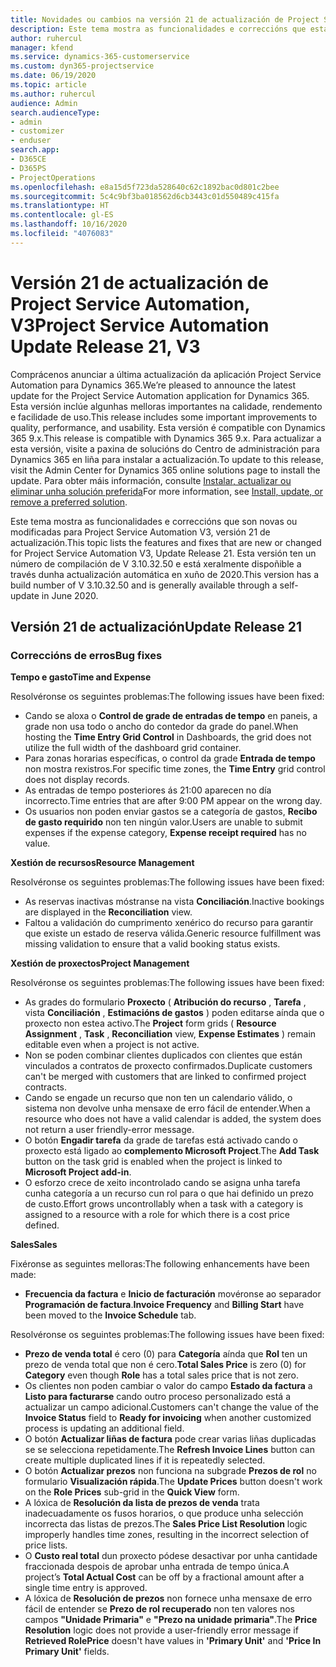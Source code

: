 ```yaml
---
title: Novidades ou cambios na versión 21 de actualización de Project Service Automation, V3
description: Este tema mostra as funcionalidades e correccións que están dispoñibles la versión 21 de actualización de Project Service Automation, V3.
author: ruhercul
manager: kfend
ms.service: dynamics-365-customerservice
ms.custom: dyn365-projectservice
ms.date: 06/19/2020
ms.topic: article
ms.author: ruhercul
audience: Admin
search.audienceType:
- admin
- customizer
- enduser
search.app:
- D365CE
- D365PS
- ProjectOperations
ms.openlocfilehash: e8a15d5f723da528640c62c1892bac0d801c2bee
ms.sourcegitcommit: 5c4c9bf3ba018562d6cb3443c01d550489c415fa
ms.translationtype: HT
ms.contentlocale: gl-ES
ms.lasthandoff: 10/16/2020
ms.locfileid: "4076083"
---
```

# <a name="project-service-automation-update-release-21-v3"></a><span data-ttu-id="293ea-103">Versión 21 de actualización de Project Service Automation, V3</span><span class="sxs-lookup"><span data-stu-id="293ea-103">Project Service Automation Update Release 21, V3</span></span>

<span data-ttu-id="293ea-104">Comprácenos anunciar a última actualización da aplicación Project Service Automation para Dynamics 365.</span><span class="sxs-lookup"><span data-stu-id="293ea-104">We’re pleased to announce the latest update for the Project Service Automation application for Dynamics 365.</span></span> <span data-ttu-id="293ea-105">Esta versión inclúe algunhas melloras importantes na calidade, rendemento e facilidade de uso.</span><span class="sxs-lookup"><span data-stu-id="293ea-105">This release includes some important improvements to quality, performance, and usability.</span></span> <span data-ttu-id="293ea-106">Esta versión é compatible con Dynamics 365 9.x.</span><span class="sxs-lookup"><span data-stu-id="293ea-106">This release is compatible with Dynamics 365 9.x.</span></span> <span data-ttu-id="293ea-107">Para actualizar a esta versión, visite a paxina de solucións do Centro de administración para Dynamics 365 en liña para instalar a actualización.</span><span class="sxs-lookup"><span data-stu-id="293ea-107">To update to this release, visit the Admin Center for Dynamics 365 online solutions page to install the update.</span></span> <span data-ttu-id="293ea-108">Para obter máis información, consulte [Instalar, actualizar ou eliminar unha solución preferida](https://docs.microsoft.com/power-platform/admin/install-remove-preferred-solution)</span><span class="sxs-lookup"><span data-stu-id="293ea-108">For more information, see [Install, update, or remove a preferred solution](https://docs.microsoft.com/power-platform/admin/install-remove-preferred-solution).</span></span>

<span data-ttu-id="293ea-109">Este tema mostra as funcionalidades e correccións que son novas ou modificadas para Project Service Automation V3, versión 21 de actualización.</span><span class="sxs-lookup"><span data-stu-id="293ea-109">This topic lists the features and fixes that are new or changed for Project Service Automation V3, Update Release 21.</span></span> <span data-ttu-id="293ea-110">Esta versión ten un número de compilación de V 3.10.32.50 e está xeralmente dispoñible a través dunha actualización automática en xuño de 2020.</span><span class="sxs-lookup"><span data-stu-id="293ea-110">This version has a build number of V 3.10.32.50 and is generally available through a self-update in June 2020.</span></span>

## <a name="update-release-21"></a><span data-ttu-id="293ea-111">Versión 21 de actualización</span><span class="sxs-lookup"><span data-stu-id="293ea-111">Update Release 21</span></span>

### <a name="bug-fixes"></a><span data-ttu-id="293ea-112">Correccións de erros</span><span class="sxs-lookup"><span data-stu-id="293ea-112">Bug fixes</span></span>

<span data-ttu-id="293ea-113">**Tempo e gasto**</span><span class="sxs-lookup"><span data-stu-id="293ea-113">**Time and Expense**</span></span>

<span data-ttu-id="293ea-114">Resolvéronse os seguintes problemas:</span><span class="sxs-lookup"><span data-stu-id="293ea-114">The following issues have been fixed:</span></span>

- <span data-ttu-id="293ea-115">Cando se aloxa o **Control de grade de entradas de tempo** en paneis, a grade non usa todo o ancho do contedor da grade do panel.</span><span class="sxs-lookup"><span data-stu-id="293ea-115">When hosting the **Time Entry Grid Control** in Dashboards, the grid does not utilize the full width of the dashboard grid container.</span></span>
- <span data-ttu-id="293ea-116">Para zonas horarias específicas, o control da grade **Entrada de tempo** non mostra rexistros.</span><span class="sxs-lookup"><span data-stu-id="293ea-116">For specific time zones, the **Time Entry** grid control does not display records.</span></span>
- <span data-ttu-id="293ea-117">As entradas de tempo posteriores ás 21:00 aparecen no día incorrecto.</span><span class="sxs-lookup"><span data-stu-id="293ea-117">Time entries that are after 9:00 PM appear on the wrong day.</span></span>
- <span data-ttu-id="293ea-118">Os usuarios non poden enviar gastos se a categoría de gastos, **Recibo de gasto requirido** non ten ningún valor.</span><span class="sxs-lookup"><span data-stu-id="293ea-118">Users are unable to submit expenses if the expense category, **Expense receipt required** has no value.</span></span>

<span data-ttu-id="293ea-119">**Xestión de recursos**</span><span class="sxs-lookup"><span data-stu-id="293ea-119">**Resource Management**</span></span>

<span data-ttu-id="293ea-120">Resolvéronse os seguintes problemas:</span><span class="sxs-lookup"><span data-stu-id="293ea-120">The following issues have been fixed:</span></span>

- <span data-ttu-id="293ea-121">As reservas inactivas móstranse na vista **Conciliación**.</span><span class="sxs-lookup"><span data-stu-id="293ea-121">Inactive bookings are displayed in the **Reconciliation** view.</span></span>
- <span data-ttu-id="293ea-122">Faltou a validación do cumprimento xenérico do recurso para garantir que existe un estado de reserva válida.</span><span class="sxs-lookup"><span data-stu-id="293ea-122">Generic resource fulfillment was missing validation to ensure that a valid booking status exists.</span></span>

<span data-ttu-id="293ea-123">**Xestión de proxectos**</span><span class="sxs-lookup"><span data-stu-id="293ea-123">**Project Management**</span></span>

<span data-ttu-id="293ea-124">Resolvéronse os seguintes problemas:</span><span class="sxs-lookup"><span data-stu-id="293ea-124">The following issues have been fixed:</span></span>

- <span data-ttu-id="293ea-125">As grades do formulario **Proxecto** ( **Atribución do recurso** , **Tarefa** , vista **Conciliación** , **Estimacións de gastos** ) poden editarse aínda que o proxecto non estea activo.</span><span class="sxs-lookup"><span data-stu-id="293ea-125">The **Project** form grids ( **Resource Assignment** , **Task** , **Reconciliation** view, **Expense Estimates** ) remain editable even when a project is not active.</span></span>
- <span data-ttu-id="293ea-126">Non se poden combinar clientes duplicados con clientes que están vinculados a contratos de proxecto confirmados.</span><span class="sxs-lookup"><span data-stu-id="293ea-126">Duplicate customers can't be merged with customers that are linked to confirmed project contracts.</span></span>
- <span data-ttu-id="293ea-127">Cando se engade un recurso que non ten un calendario válido, o sistema non devolve unha mensaxe de erro fácil de entender.</span><span class="sxs-lookup"><span data-stu-id="293ea-127">When a resource who does not have a valid calendar is added, the system does not return a user friendly-error message.</span></span>
- <span data-ttu-id="293ea-128">O botón **Engadir tarefa** da grade de tarefas está activado cando o proxecto está ligado ao **complemento Microsoft Project**.</span><span class="sxs-lookup"><span data-stu-id="293ea-128">The **Add Task** button on the task grid is enabled when the project is linked to **Microsoft Project add-in**.</span></span>
- <span data-ttu-id="293ea-129">O esforzo crece de xeito incontrolado cando se asigna unha tarefa cunha categoría a un recurso cun rol para o que hai definido un prezo de custo.</span><span class="sxs-lookup"><span data-stu-id="293ea-129">Effort grows uncontrollably when a task with a category is assigned to a resource with a role for which there is a cost price defined.</span></span>

<span data-ttu-id="293ea-130">**Sales**</span><span class="sxs-lookup"><span data-stu-id="293ea-130">**Sales**</span></span>

<span data-ttu-id="293ea-131">Fixéronse as seguintes melloras:</span><span class="sxs-lookup"><span data-stu-id="293ea-131">The following enhancements have been made:</span></span>

- <span data-ttu-id="293ea-132">**Frecuencia da factura** e **Inicio de facturación** movéronse ao separador **Programación de factura**.</span><span class="sxs-lookup"><span data-stu-id="293ea-132">**Invoice Frequency** and **Billing Start** have been moved to the **Invoice Schedule** tab.</span></span>

<span data-ttu-id="293ea-133">Resolvéronse os seguintes problemas:</span><span class="sxs-lookup"><span data-stu-id="293ea-133">The following issues have been fixed:</span></span>

- <span data-ttu-id="293ea-134">**Prezo de venda total** é cero (0) para **Categoría** aínda que **Rol** ten un prezo de venda total que non é cero.</span><span class="sxs-lookup"><span data-stu-id="293ea-134">**Total Sales Price** is zero (0) for **Category** even though **Role** has a total sales price that is not zero.</span></span>
- <span data-ttu-id="293ea-135">Os clientes non poden cambiar o valor do campo **Estado da factura** a **Listo para facturarse** cando outro proceso personalizado está a actualizar un campo adicional.</span><span class="sxs-lookup"><span data-stu-id="293ea-135">Customers can't change the value of the **Invoice Status** field to **Ready for invoicing** when another customized process is updating an additional field.</span></span>
- <span data-ttu-id="293ea-136">O botón **Actualizar liñas de factura** pode crear varias liñas duplicadas se se selecciona repetidamente.</span><span class="sxs-lookup"><span data-stu-id="293ea-136">The **Refresh Invoice Lines** button can create multiple duplicated lines if it is repeatedly selected.</span></span>
- <span data-ttu-id="293ea-137">O botón **Actualizar prezos** non funciona na subgrade **Prezos de rol** no formulario **Visualización rápida**.</span><span class="sxs-lookup"><span data-stu-id="293ea-137">The **Update Prices** button doesn't work on the **Role Prices** sub-grid in the **Quick View** form.</span></span>
- <span data-ttu-id="293ea-138">A lóxica de **Resolución da lista de prezos de venda** trata inadecuadamente os fusos horarios, o que produce unha selección incorrecta das listas de prezos.</span><span class="sxs-lookup"><span data-stu-id="293ea-138">The **Sales Price List Resolution** logic improperly handles time zones, resulting in the incorrect selection of price lists.</span></span>
- <span data-ttu-id="293ea-139">O **Custo real total** dun proxecto pódese desactivar por unha cantidade fraccionada despois de aprobar unha entrada de tempo única.</span><span class="sxs-lookup"><span data-stu-id="293ea-139">A project’s **Total Actual Cost** can be off by a fractional amount after a single time entry is approved.</span></span>
- <span data-ttu-id="293ea-140">A lóxica de **Resolución de prezos** non fornece unha mensaxe de erro fácil de entender se **Prezo de rol recuperado** non ten valores nos campos **"Unidade Primaria"** e **"Prezo na unidade primaria"**.</span><span class="sxs-lookup"><span data-stu-id="293ea-140">The **Price Resolution** logic does not provide a user-friendly error message if **Retrieved RolePrice** doesn't have values in **'Primary Unit'** and **'Price In Primary Unit'** fields.</span></span>
